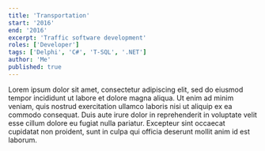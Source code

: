 ```yaml
---
title: 'Transportation'
start: '2016'
end: '2016'
excerpt: 'Traffic software development'
roles: ['Developer']
tags: ['Delphi', 'C#', 'T-SQL', '.NET']
author: 'Me'
published: true
---
```


Lorem ipsum dolor sit amet, consectetur adipiscing elit, sed do eiusmod tempor incididunt ut labore et dolore magna aliqua. Ut enim ad minim veniam, quis nostrud exercitation ullamco laboris nisi ut aliquip ex ea commodo consequat. Duis aute irure dolor in reprehenderit in voluptate velit esse cillum dolore eu fugiat nulla pariatur. Excepteur sint occaecat cupidatat non proident, sunt in culpa qui officia deserunt mollit anim id est laborum.